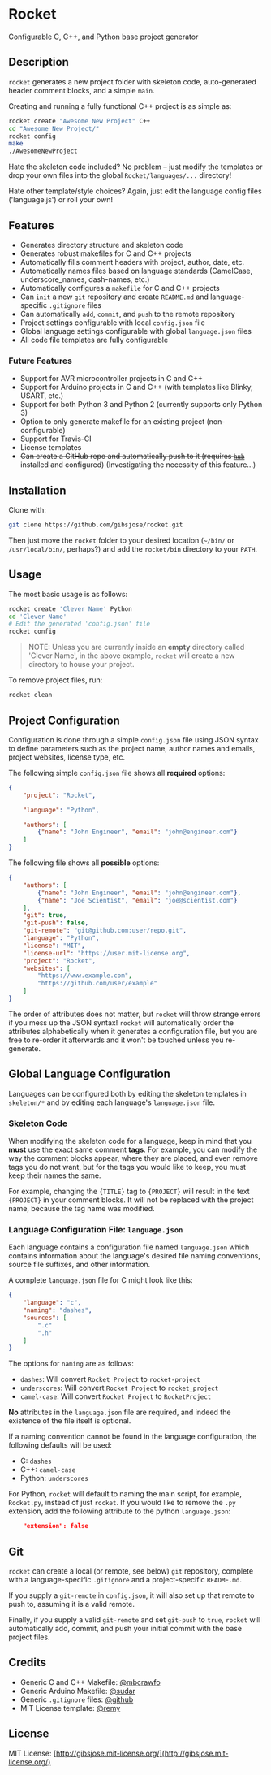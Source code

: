 # Rocket
Configurable C, C++, and Python base project generator

## Description
`rocket` generates a new project folder with skeleton code, auto-generated header comment blocks, and a simple `main`.

Creating and running a fully functional C++ project is as simple as:
```bash
rocket create "Awesome New Project" C++
cd "Awesome New Project/"
rocket config
make
./AwesomeNewProject
```

Hate the skeleton code included? No problem – just modify the templates or drop your own files into the global `Rocket/languages/...` directory!

Hate other template/style choices? Again, just edit the language config files ('language.js') or roll your own!

## Features
* Generates directory structure and skeleton code
* Generates robust makefiles for C and C++ projects
* Automatically fills comment headers with project, author, date, etc.
* Automatically names files based on language standards (CamelCase, underscore_names, dash-names, etc.)
* Automatically configures a `makefile` for C and C++ projects
* Can `init` a new `git` repository and create `README.md` and language-specific `.gitignore` files
* Can automatically `add`, `commit`, and `push` to the remote repository
* Project settings configurable with local `config.json` file
* Global language settings configurable with global `language.json` files
* All code file templates are fully configurable

### Future Features
* Support for AVR microcontroller projects in C and C++
* Support for Arduino projects in C and C++ (with templates like Blinky, USART, etc.)
* Support for both Python 3 and Python 2 (currently supports only Python 3)
* Option to only generate makefile for an existing project (non-configurable)
* Support for Travis-CI
* License templates
* ~~Can create a GitHub repo and automatically push to it (requires [`hub`](https://github.com/github/hub) installed and configured)~~ (Investigating the necessity of this feature...)

## Installation
Clone with:
```bash
git clone https://github.com/gibsjose/rocket.git
```

Then just move the `rocket` folder to your desired location (`~/bin/` or `/usr/local/bin/`, perhaps?) and add the `rocket/bin` directory to your `PATH`.

## Usage
The most basic usage is as follows:
```bash
rocket create 'Clever Name' Python
cd 'Clever Name'
# Edit the generated 'config.json' file
rocket config
```

> NOTE: Unless you are currently inside an **empty** directory called 'Clever Name', in the above example, `rocket` will create a new directory to house your project.

To remove project files, run:
```bash
rocket clean
```

## Project Configuration
Configuration is done through a simple `config.json` file using JSON syntax to define parameters such as the project name, author names and emails, project websites, license type, etc.

The following simple `config.json` file shows all **required** options:
```json
{
    "project": "Rocket",

    "language": "Python",

    "authors": [
        {"name": "John Engineer", "email": "john@engineer.com"}
    ]
}
```

The following file shows all **possible** options:
```json
{
    "authors": [
        {"name": "John Engineer", "email": "john@engineer.com"},
        {"name": "Joe Scientist", "email": "joe@scientist.com"}
    ],
    "git": true,
    "git-push": false,
    "git-remote": "git@github.com:user/repo.git",
    "language": "Python",
    "license": "MIT",
    "license-url": "https://user.mit-license.org",
    "project": "Rocket",
    "websites": [
        "https://www.example.com",
        "https://github.com/user/example"
    ]
}
```

The order of attributes does not matter, but `rocket` will throw strange errors if you mess up the JSON syntax! `rocket` will automatically order the attributes alphabetically when it generates a configuration file, but you are free to re-order it afterwards and it won't be touched unless you re-generate.

## Global Language Configuration
Languages can be configured both by editing the skeleton templates in `skeleton/*` and by editing each language's `language.json` file.

### Skeleton Code
When modifying the skeleton code for a language, keep in mind that you **must** use the exact same comment **tags**. For example, you can modify the way the comment blocks appear, where they are placed, and even remove tags you do not want, but for the tags you would like to keep, you must keep their names the same.

For example, changing the `{TITLE}` tag to `{PROJECT}` will result in the text `{PROJECT}` in your comment blocks. It will not be replaced with the project name, because the tag name was modified.

### Language Configuration File: `language.json`
Each language contains a configuration file named `language.json` which contains information about the language's desired file naming conventions, source file suffixes, and other information.

A complete `language.json` file for C might look like this:
```json
{
    "language": "c",
    "naming": "dashes",
    "sources": [
        ".c"
        ".h"
    ]
}
```

The options for `naming` are as follows:
* `dashes`: Will convert `Rocket Project` to `rocket-project`
* `underscores`: Will convert `Rocket Project` to `rocket_project`
* `camel-case`: Will convert `Rocket Project` to `RocketProject`

**No** attributes in the `language.json` file are required, and indeed the existence of the file itself is optional.

If a naming convention cannot be found in the language configuration, the following defaults will be used:
* C: `dashes`
* C++: `camel-case`
* Python: `underscores`

For Python, `rocket` will default to naming the main script, for example, `Rocket.py`, instead of just `rocket`. If you would like to remove the `.py` extension, add the following attribute to the python `language.json`:
```json
    "extension": false
```

## Git
`rocket` can create a local (or remote, see below) `git` repository, complete with a language-specific `.gitignore` and a project-specific `README.md`.

If you supply a `git-remote` in `config.json`, it will also set up that remote to push to, assuming it is a valid remote.

Finally, if you supply a valid `git-remote` and set `git-push` to `true`, `rocket` will automatically add, commit, and push your initial commit with the base project files.

## Credits
* Generic C and C++ Makefile: [@mbcrawfo](https://github.com/mbcrawfo/GenericMakefile)
* Generic Arduino Makefile: [@sudar](https://github.com/sudar/Arduino-Makefile)
* Generic `.gitignore` files: [@github](https://github.com/github/gitignore)
* MIT License template: [@remy](https://github.com/remy/mit-license)

## License
MIT License: [http://gibsjose.mit-license.org/](http://gibsjose.mit-license.org/)
